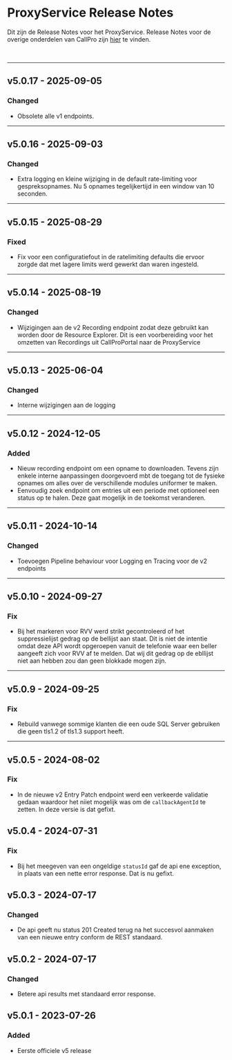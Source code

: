 # ProxyService Release Notes
Dit zijn de Release Notes voor het ProxyService. Release Notes voor de overige onderdelen van CallPro zijn [hier](/releases/v5/release-notes) te vinden.

<br/>

***
## v5.0.17 - 2025-09-05
### Changed
- Obsolete alle v1 endpoints.

*** 
## v5.0.16 - 2025-09-03
### Changed
- Extra logging en kleine wijziging in de default rate-limiting voor gespreksopnames. Nu 5 opnames tegelijkertijd in een window van 10 seconden.

*** 
## v5.0.15 - 2025-08-29
### Fixed
- Fix voor een configuratiefout in de ratelimiting defaults die ervoor zorgde dat met lagere limits werd gewerkt dan waren ingesteld.

*** 
## v5.0.14 - 2025-08-19
### Changed
- Wijzigingen aan de v2 Recording endpoint zodat deze gebruikt kan worden door de Resource Explorer. Dit is een voorbereiding voor het omzetten van Recordings uit CallProPortal naar de ProxyService

*** 
## v5.0.13 - 2025-06-04
### Changed
- Interne wijzigingen aan de logging

*** 
## v5.0.12 - 2024-12-05
### Added
- Nieuw recording endpoint om een opname to downloaden. Tevens zijn enkele interne aanpassingen doorgevoerd mbt de toegang tot de fysieke opnames om alles over de verschillende modules uniformer te maken.
- Eenvoudig zoek endpoint om entries uit een periode met optioneel een status op te halen. Deze gaat mogelijk in de toekomst veranderen.

***
## v5.0.11 - 2024-10-14
### Changed
- Toevoegen Pipeline behaviour voor Logging en Tracing voor de v2 endpoints

***
## v5.0.10 - 2024-09-27
### Fix
- Bij het markeren voor RVV werd strikt gecontroleerd of het suppressielijst gedrag op de bellijst aan staat. Dit is niet de intentie omdat deze API wordt opgeroepen vanuit de telefonie waar een beller aangeeft zich voor RVV af te melden. Dat wij dit gedrag op de ebllijst niet aan hebben zou dan geen blokkade mogen zijn.

*** 
## v5.0.9 - 2024-09-25
### Fix
- Rebuild vanwege sommige klanten die een oude SQL Server gebruiken die geen tls1.2 of tls1.3 support heeft. 

*** 
## v5.0.5 - 2024-08-02
### Fix
- In de nieuwe v2 Entry Patch endpoint werd een verkeerde validatie gedaan waardoor het niiet mogelijk was om de `callbackAgentId` te zetten. In deze versie is dat gefixt.

## v5.0.4 - 2024-07-31
### Fix
- Bij het meegeven van een ongeldige `statusId` gaf de api ene exception, in plaats van een nette error response. Dat is nu gefixt.


## v5.0.3 - 2024-07-17
### Changed
- De api geeft nu status 201 Created terug na het succesvol aanmaken van een nieuwe entry conform de REST standaard.

## v5.0.2 - 2024-07-17
### Changed
- Betere api results met standaard error response.

## v5.0.1 - 2023-07-26
### Added
- Eerste officiele v5 release

